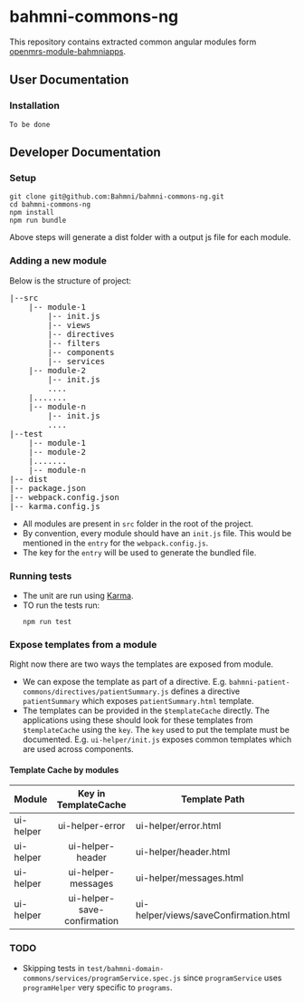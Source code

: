 # bahmni-commons-ng
This repository contains extracted common angular modules form [openmrs-module-bahmniapps](https://github.com/Bahmni/openmrs-module-bahmniapps).

## User Documentation

### Installation
```
To be done
```

## Developer Documentation

### Setup 
```
git clone git@github.com:Bahmni/bahmni-commons-ng.git
cd bahmni-commons-ng
npm install
npm run bundle
```
Above steps will generate a dist folder with a output js file for each module.


### Adding a new module
Below is the structure of project:
<pre>
|--src
    |-- module-1
        |-- init.js
        |-- views
        |-- directives
        |-- filters
        |-- components
        |-- services
    |-- module-2
        |-- init.js
        ....
    |.......	
    |-- module-n
        |-- init.js
        ....
|--test
    |-- module-1
    |-- module-2
    |.......	
    |-- module-n
|-- dist
|-- package.json
|-- webpack.config.json
|-- karma.config.js
</pre>
* All modules are present in `src` folder in the root of the project.
* By convention, every module should have an `init.js` file. This would be mentioned in the `entry` for the `webpack.config.js`.
* The key for the `entry` will be used to generate the bundled file.

### Running tests
- The unit are run using [Karma](https://karma-runner.github.io/latest/index.html).
- TO run the tests run:
    ```
    npm run test
    ```  

### Expose templates from a module
Right now there are two ways the templates are exposed from module.
* We can expose the template as part of a directive. E.g. `bahmni-patient-commons/directives/patientSummary.js` defines a directive `patientSummary` which exposes `patientSummary.html` template.
* The templates can be provided in the `$templateCache` directly. The applications using these should look for these templates from `$templateCache` using the `key`. The `key` used to put the template must be documented. E.g. `ui-helper/init.js` exposes common templates which are used across components.

#### Template Cache by modules
| Module | Key in TemplateCache | Template Path |
| ------ | :-------------------:| ------------ |
| ui-helper | ui-helper-error | ui-helper/error.html |
| ui-helper | ui-helper-header | ui-helper/header.html |
| ui-helper | ui-helper-messages | ui-helper/messages.html |
| ui-helper | ui-helper-save-confirmation | ui-helper/views/saveConfirmation.html |

### TODO
* Skipping tests in `test/bahmni-domain-commons/services/programService.spec.js` since `programService` uses `programHelper` very specific to `programs`.   
